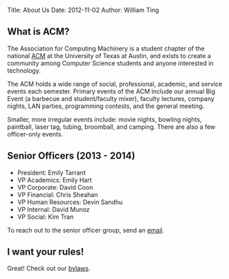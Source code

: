 Title: About Us
Date: 2012-11-02
Author: William Ting

## What is ACM?

The Association for Computing Machinery is a student chapter of the national
[ACM][acm] at the University of Texas at Austin, and exists to create a
community among Computer Science students and anyone interested in technology.

The ACM holds a wide range of social, professional, academic, and service events
each semester. Primary events of the ACM include our annual Big Event (a
barbecue and student/faculty mixer), faculty lectures, company nights, LAN
parties, programming contests, and the general meeting.

Smaller, more irregular events include: movie nights, bowling nights, paintball,
laser tag, tubing, broomball, and camping.  There are also a few officer-only
events.

## Senior Officers (2013 - 2014)

- President: Emily Tarrant
- VP Academics: Emily Hart
- VP Corporate: David Coon
- VP Financial: Chris Sheahan
- VP Human Resources: Devin Sandhu
- VP Internal: David Munoz
- VP Social: Kim Tran

To reach out to the senior officer group, send an [email][so-email].

## I want your rules!

Great! Check out our [bylaws][bylaws].

[acm]: http://www.acm.org/
[bylaws]: http://www.utacm.org/static/pdfs/bylaws.pdf
[so-email]: http://www.google.com/recaptcha/mailhide/d?k=01Dqaa_p-qJ8k_-vpWV4yXxQ==&c=JT3_zdT7OBENXGwqApakk4JiRH1iSvIWwuR_VeNte3A=
